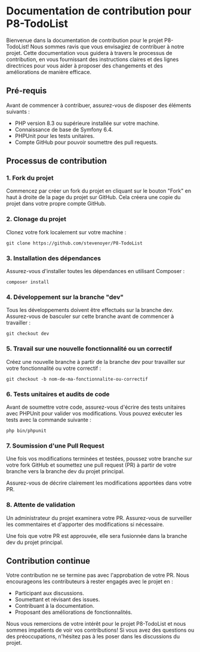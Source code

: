 # Documentation de contribution pour P8-TodoList

Bienvenue dans la documentation de contribution pour le projet P8-TodoList! Nous sommes ravis que vous envisagiez de contribuer à notre projet. Cette documentation vous guidera à travers le processus de contribution, en vous fournissant des instructions claires et des lignes directrices pour vous aider à proposer des changements et des améliorations de manière efficace.

## Pré-requis

Avant de commencer à contribuer, assurez-vous de disposer des éléments suivants :

- PHP version 8.3 ou supérieure installée sur votre machine.
- Connaissance de base de Symfony 6.4.
- PHPUnit pour les tests unitaires.
- Compte GitHub pour pouvoir soumettre des pull requests.

## Processus de contribution

### 1. Fork du projet

Commencez par créer un fork du projet en cliquant sur le bouton "Fork" en haut à droite de la page du projet sur GitHub. Cela créera une copie du projet dans votre propre compte GitHub.

### 2. Clonage du projet

Clonez votre fork localement sur votre machine :

```
git clone https://github.com/stevenoyer/P8-TodoList
```

### 3. Installation des dépendances

Assurez-vous d'installer toutes les dépendances en utilisant Composer :

```
composer install
```

### 4. Développement sur la branche "dev"

Tous les développements doivent être effectués sur la branche dev. Assurez-vous de basculer sur cette branche avant de commencer à travailler :

```
git checkout dev
```

### 5. Travail sur une nouvelle fonctionnalité ou un correctif

Créez une nouvelle branche à partir de la branche dev pour travailler sur votre fonctionnalité ou votre correctif :

```
git checkout -b nom-de-ma-fonctionnalite-ou-correctif
```

### 6. Tests unitaires et audits de code

Avant de soumettre votre code, assurez-vous d'écrire des tests unitaires avec PHPUnit pour valider vos modifications. Vous pouvez exécuter les tests avec la commande suivante :

```
php bin/phpunit
```

### 7. Soumission d'une Pull Request

Une fois vos modifications terminées et testées, poussez votre branche sur votre fork GitHub et soumettez une pull request (PR) à partir de votre branche vers la branche dev du projet principal.

Assurez-vous de décrire clairement les modifications apportées dans votre PR.

### 8. Attente de validation

Un administrateur du projet examinera votre PR. Assurez-vous de surveiller les commentaires et d'apporter des modifications si nécessaire.

Une fois que votre PR est approuvée, elle sera fusionnée dans la branche dev du projet principal.

## Contribution continue

Votre contribution ne se termine pas avec l'approbation de votre PR. Nous encourageons les contributeurs à rester engagés avec le projet en :

- Participant aux discussions.
- Soumettant et révisant des issues.
- Contribuant à la documentation.
- Proposant des améliorations de fonctionnalités.

Nous vous remercions de votre intérêt pour le projet P8-TodoList et nous sommes impatients de voir vos contributions! Si vous avez des questions ou des préoccupations, n'hésitez pas à les poser dans les discussions du projet.
